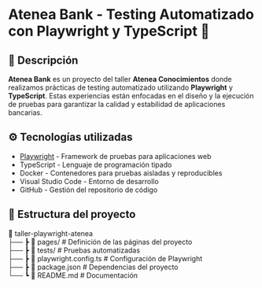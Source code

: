 # Atenea Bank - Testing Automatizado con Playwright y TypeScript 🚀  

## 📌 Descripción  
**Atenea Bank** es un proyecto del taller **Atenea Conocimientos** donde realizamos prácticas de testing automatizado utilizando **Playwright** y **TypeScript**. Estas experiencias están enfocadas en el diseño y la ejecución de pruebas para garantizar la calidad y estabilidad de aplicaciones bancarias.

## ⚙️ Tecnologías utilizadas  
- [Playwright](https://playwright.dev/) - Framework de pruebas para aplicaciones web  
- TypeScript - Lenguaje de programación tipado  
- Docker - Contenedores para pruebas aisladas y reproducibles
- Visual Studio Code - Entorno de desarrollo  
- GitHub - Gestión del repositorio de código  

## 📌 Estructura del proyecto

📂 taller-playwright-atenea  
├── ┣ 📂 pages/               # Definición de las páginas del proyecto  
├── ┣ 📂 tests/               # Pruebas automatizadas  
├── ┣ 📜 playwright.config.ts  # Configuración de Playwright  
├── ┣ 📜 package.json          # Dependencias del proyecto  
└── ┗ 📜 README.md             # Documentación
